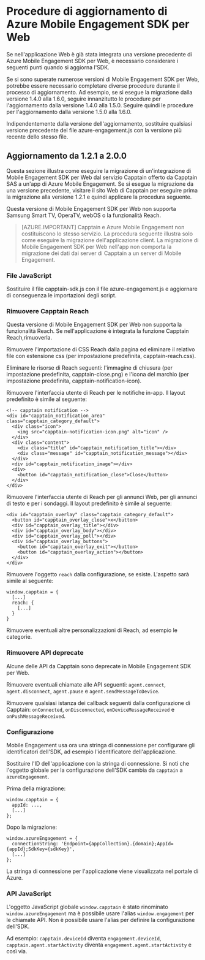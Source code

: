 <properties
	pageTitle="Procedure di aggiornamento di Azure Mobile Engagement SDK per Web | Microsoft Azure"
	description="Ultimi aggiornamenti e procedure relativi all'SDK per Web per Azure Mobile Engagement"
	services="mobile-engagement"
	documentationCenter="mobile"
	authors="piyushjo"
	manager="erikre"
	editor="" />

<tags
	ms.service="mobile-engagement"
	ms.workload="mobile"
	ms.tgt_pltfrm="web"
	ms.devlang="js"
	ms.topic="article"
	ms.date="06/07/2016"
	ms.author="piyushjo" />


# Procedure di aggiornamento di Azure Mobile Engagement SDK per Web

Se nell'applicazione Web è già stata integrata una versione precedente di Azure Mobile Engagement SDK per Web, è necessario considerare i seguenti punti quando si aggiorna l'SDK.

Se si sono superate numerose versioni di Mobile Engagement SDK per Web, potrebbe essere necessario completare diverse procedure durante il processo di aggiornamento. Ad esempio, se si esegue la migrazione dalla versione 1.4.0 alla 1.6.0, seguire innanzitutto le procedure per l'aggiornamento dalla versione 1.4.0 alla 1.5.0. Seguire quindi le procedure per l'aggiornamento dalla versione 1.5.0 alla 1.6.0.

Indipendentemente dalla versione dell'aggiornamento, sostituire qualsiasi versione precedente del file azure-engagement.js con la versione più recente dello stesso file.

## Aggiornamento da 1.2.1 a 2.0.0

Questa sezione illustra come eseguire la migrazione di un'integrazione di Mobile Engagement SDK per Web dal servizio Capptain offerto da Capptain SAS a un'app di Azure Mobile Engagement. Se si esegue la migrazione da una versione precedente, visitare il sito Web di Capptain per eseguire prima la migrazione alla versione 1.2.1 e quindi applicare la procedura seguente.

Questa versione di Mobile Engagement SDK per Web non supporta Samsung Smart TV, OperaTV, webOS o la funzionalità Reach.

>[AZURE.IMPORTANT] Capptain e Azure Mobile Engagement non costituiscono lo stesso servizio. La procedura seguente illustra solo come eseguire la migrazione dell'applicazione client. La migrazione di Mobile Engagement SDK per Web nell'app non comporta la migrazione dei dati dai server di Capptain a un server di Mobile Engagement.

### File JavaScript

Sostituire il file capptain-sdk.js con il file azure-engagement.js e aggiornare di conseguenza le importazioni degli script.

### Rimuovere Capptain Reach

Questa versione di Mobile Engagement SDK per Web non supporta la funzionalità Reach. Se nell'applicazione è integrata la funzione Capptain Reach,rimuoverla.

Rimuovere l'importazione di CSS Reach dalla pagina ed eliminare il relativo file con estensione css (per impostazione predefinita, capptain-reach.css).

Eliminare le risorse di Reach seguenti: l'immagine di chiusura (per impostazione predefinita, capptain-close.png) e l'icona del marchio (per impostazione predefinita, capptain-notification-icon).

Rimuovere l'interfaccia utente di Reach per le notifiche in-app. Il layout predefinito è simile al seguente:

	<!-- capptain notification -->
	<div id="capptain_notification_area" class="capptain_category_default">
	  <div class="icon">
	    <img src="capptain-notification-icon.png" alt="icon" />
	  </div>
	  <div class="content">
	    <div class="title" id="capptain_notification_title"></div>
	    <div class="message" id="capptain_notification_message"></div>
	  </div>
	  <div id="capptain_notification_image"></div>
	  <div>
	    <button id="capptain_notification_close">Close</button>
	  </div>
	</div>

Rimuovere l'interfaccia utente di Reach per gli annunci Web, per gli annunci di testo e per i sondaggi. Il layout predefinito è simile al seguente:

	<div id="capptain_overlay" class="capptain_category_default">
	  <button id="capptain_overlay_close">x</button>
	  <div id="capptain_overlay_title"></div>
	  <div id="capptain_overlay_body"></div>
	  <div id="capptain_overlay_poll"></div>
	  <div id="capptain_overlay_buttons">
	    <button id="capptain_overlay_exit"></button>
	    <button id="capptain_overlay_action"></button>
	  </div>
	</div>

Rimuovere l'oggetto `reach` dalla configurazione, se esiste. L'aspetto sarà simile al seguente:

	window.capptain = {
	  [...]
	  reach: {
	    [...]
	  }
	}

Rimuovere eventuali altre personalizzazioni di Reach, ad esempio le categorie.

### Rimuovere API deprecate

Alcune delle API da Capptain sono deprecate in Mobile Engagement SDK per Web.

Rimuovere eventuali chiamate alle API seguenti: `agent.connect`, `agent.disconnect`, `agent.pause` e `agent.sendMessageToDevice`.

Rimuovere qualsiasi istanza dei callback seguenti dalla configurazione di Capptain: `onConnected`, `onDisconnected`, `onDeviceMessageReceived` e `onPushMessageReceived`.

### Configurazione

Mobile Engagement usa ora una stringa di connessione per configurare gli identificatori dell'SDK, ad esempio l'identificatore dell'applicazione.

Sostituire l'ID dell'applicazione con la stringa di connessione. Si noti che l'oggetto globale per la configurazione dell'SDK cambia da `capptain` a `azureEngagement`.

Prima della migrazione:

	window.capptain = {
	  appId: ...,
	  [...]
	};

Dopo la migrazione:

	window.azureEngagement = {
	  connectionString: 'Endpoint={appCollection}.{domain};AppId={appId};SdkKey={sdkKey}',
	  [...]
	};

La stringa di connessione per l'applicazione viene visualizzata nel portale di Azure.

### API JavaScript

L'oggetto JavaScript globale `window.capptain` è stato rinominato `window.azureEngagement` ma è possibile usare l'alias `window.engagement` per le chiamate API. Non è possibile usare l'alias per definire la configurazione dell'SDK.

Ad esempio: `capptain.deviceId` diventa `engagement.deviceId`, `capptain.agent.startActivity` diventa `engagement.agent.startActivity` e così via.

<!---HONumber=AcomDC_0629_2016-->